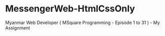 # MessengerWeb-HtmlCssOnly
Myanmar Web Developer ( MSquare Programming - Episode 1 to 31 ) - My Assignment
